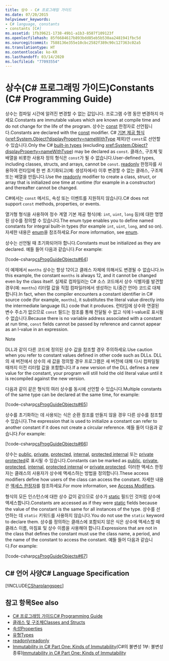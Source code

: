```yaml
---
title: 상수 - C# 프로그래밍 가이드
ms.date: 07/20/2015
helpviewer_keywords:
- C# language, constants
- constants [C#]
ms.assetid: 1fb39621-1738-49b1-a1b3-8587f109123f
ms.openlocfilehash: 85f6684617b893bdd85eb5b530aa2481941fbc5d
ms.sourcegitcommit: 7588136e355e10cbc2582f389c90c127363c02a5
ms.translationtype: HT
ms.contentlocale: ko-KR
ms.lasthandoff: 03/14/2020
ms.locfileid: "77093554"
---
```

# <a name="constants-c-programming-guide"></a><span data-ttu-id="e9fe2-102">상수(C# 프로그래밍 가이드)</span><span class="sxs-lookup"><span data-stu-id="e9fe2-102">Constants (C# Programming Guide)</span></span>
<span data-ttu-id="e9fe2-103">상수는 컴파일 시간에 알려진 변경할 수 없는 값입니다. 프로그램 수명 동안 변경하지 마세요.</span><span class="sxs-lookup"><span data-stu-id="e9fe2-103">Constants are immutable values which are known at compile time and do not change for the life of the program.</span></span> <span data-ttu-id="e9fe2-104">상수는 [const](../../language-reference/keywords/const.md) 한정자로 선언됩니다.</span><span class="sxs-lookup"><span data-stu-id="e9fe2-104">Constants are declared with the [const](../../language-reference/keywords/const.md) modifier.</span></span> <span data-ttu-id="e9fe2-105">C# [기본 제공 형식](../../language-reference/builtin-types/built-in-types.md)(<xref:System.Object?displayProperty=nameWithType> 제외)만 `const`로 선언할 수 있습니다.</span><span class="sxs-lookup"><span data-stu-id="e9fe2-105">Only the C# [built-in types](../../language-reference/builtin-types/built-in-types.md) (excluding <xref:System.Object?displayProperty=nameWithType>) may be declared as `const`.</span></span> <span data-ttu-id="e9fe2-106">클래스, 구조체 및 배열을 비롯한 사용자 정의 형식은 `const`가 될 수 없습니다.</span><span class="sxs-lookup"><span data-stu-id="e9fe2-106">User-defined types, including classes, structs, and arrays, cannot be `const`.</span></span> <span data-ttu-id="e9fe2-107">[readonly](../../language-reference/keywords/readonly.md) 한정자를 사용하여 런타임에 한 번 초기화되고(예: 생성자에서) 이후 변경할 수 없는 클래스, 구조체 또는 배열을 만듭니다.</span><span class="sxs-lookup"><span data-stu-id="e9fe2-107">Use the [readonly](../../language-reference/keywords/readonly.md) modifier to create a class, struct, or array that is initialized one time at runtime (for example in a constructor) and thereafter cannot be changed.</span></span>  
  
 <span data-ttu-id="e9fe2-108">C#에서는 `const` 메서드, 속성 또는 이벤트를 지원하지 않습니다.</span><span class="sxs-lookup"><span data-stu-id="e9fe2-108">C# does not support `const` methods, properties, or events.</span></span>  
  
 <span data-ttu-id="e9fe2-109">열거형 형식을 사용하여 정수 계열 기본 제공 형식(예: `int`, `uint`, `long` 등)에 대한 명명된 상수를 정의할 수 있습니다.</span><span class="sxs-lookup"><span data-stu-id="e9fe2-109">The enum type enables you to define named constants for integral built-in types (for example `int`, `uint`, `long`, and so on).</span></span> <span data-ttu-id="e9fe2-110">자세한 내용은 [enum](../../language-reference/builtin-types/enum.md)을 참조하세요.</span><span class="sxs-lookup"><span data-stu-id="e9fe2-110">For more information, see [enum](../../language-reference/builtin-types/enum.md).</span></span>  
  
 <span data-ttu-id="e9fe2-111">상수는 선언될 때 초기화되어야 합니다.</span><span class="sxs-lookup"><span data-stu-id="e9fe2-111">Constants must be initialized as they are declared.</span></span> <span data-ttu-id="e9fe2-112">예들 들어 다음과 같습니다.</span><span class="sxs-lookup"><span data-stu-id="e9fe2-112">For example:</span></span>  
  
 [!code-csharp[csProgGuideObjects#64](~/samples/snippets/csharp/VS_Snippets_VBCSharp/csProgGuideObjects/CS/Objects.cs#64)]  
  
 <span data-ttu-id="e9fe2-113">이 예제에서 `months` 상수는 항상 12이고 클래스 자체에 의해서도 변경될 수 없습니다.</span><span class="sxs-lookup"><span data-stu-id="e9fe2-113">In this example, the constant `months` is always 12, and it cannot be changed even by the class itself.</span></span> <span data-ttu-id="e9fe2-114">실제로 컴파일러는 C# 소스 코드에서 상수 식별자를 발견할 경우(예: `months`) 리터럴 값을 직접 컴파일러에서 생성하는 IL(중간 언어) 코드로 대체합니다.</span><span class="sxs-lookup"><span data-stu-id="e9fe2-114">In fact, when the compiler encounters a constant identifier in C# source code (for example, `months`), it substitutes the literal value directly into the intermediate language (IL) code that it produces.</span></span> <span data-ttu-id="e9fe2-115">런타임에 상수와 연결된 변수 주소가 없으므로 `const` 필드는 참조를 통해 전달될 수 없고 식에 l-value로 표시될 수 없습니다.</span><span class="sxs-lookup"><span data-stu-id="e9fe2-115">Because there is no variable address associated with a constant at run time, `const` fields cannot be passed by reference and cannot appear as an l-value in an expression.</span></span>  
  
> [!NOTE]
> <span data-ttu-id="e9fe2-116">DLL과 같이 다른 코드에 정의된 상수 값을 참조할 경우 주의하세요.</span><span class="sxs-lookup"><span data-stu-id="e9fe2-116">Use caution when you refer to constant values defined in other code such as DLLs.</span></span> <span data-ttu-id="e9fe2-117">DLL의 새 버전에서 상수의 새 값을 정의할 경우 프로그램은 새 버전에 대해 다시 컴파일될 때까지 이전 리터럴 값을 포함합니다.</span><span class="sxs-lookup"><span data-stu-id="e9fe2-117">If a new version of the DLL defines a new value for the constant, your program will still hold the old literal value until it is recompiled against the new version.</span></span>  
  
 <span data-ttu-id="e9fe2-118">다음과 같이 같은 형식의 여러 상수를 동시에 선언할 수 있습니다.</span><span class="sxs-lookup"><span data-stu-id="e9fe2-118">Multiple constants of the same type can be declared at the same time, for example:</span></span>  
  
 [!code-csharp[csProgGuideObjects#65](~/samples/snippets/csharp/VS_Snippets_VBCSharp/csProgGuideObjects/CS/Objects.cs#65)]  
  
 <span data-ttu-id="e9fe2-119">상수를 초기화하는 데 사용되는 식은 순환 참조를 만들지 않을 경우 다른 상수를 참조할 수 있습니다.</span><span class="sxs-lookup"><span data-stu-id="e9fe2-119">The expression that is used to initialize a constant can refer to another constant if it does not create a circular reference.</span></span> <span data-ttu-id="e9fe2-120">예들 들어 다음과 같습니다.</span><span class="sxs-lookup"><span data-stu-id="e9fe2-120">For example:</span></span>  
  
 [!code-csharp[csProgGuideObjects#66](~/samples/snippets/csharp/VS_Snippets_VBCSharp/csProgGuideObjects/CS/Objects.cs#66)]  
  
 <span data-ttu-id="e9fe2-121">상수는 [public](../../language-reference/keywords/public.md), [private](../../language-reference/keywords/private.md), [protected](../../language-reference/keywords/protected.md), [internal](../../language-reference/keywords/internal.md), [protected internal](../../language-reference/keywords/protected-internal.md) 또는 [private protected](../../language-reference/keywords/private-protected.md)로 표시될 수 있습니다.</span><span class="sxs-lookup"><span data-stu-id="e9fe2-121">Constants can be marked as [public](../../language-reference/keywords/public.md), [private](../../language-reference/keywords/private.md), [protected](../../language-reference/keywords/protected.md), [internal](../../language-reference/keywords/internal.md), [protected internal](../../language-reference/keywords/protected-internal.md) or [private protected](../../language-reference/keywords/private-protected.md).</span></span> <span data-ttu-id="e9fe2-122">이러한 액세스 한정자는 클래스의 사용자가 상수에 액세스하는 방법을 정의합니다.</span><span class="sxs-lookup"><span data-stu-id="e9fe2-122">These access modifiers define how users of the class can access the constant.</span></span> <span data-ttu-id="e9fe2-123">자세한 내용은 [액세스 한정자](./access-modifiers.md)를 참조하세요.</span><span class="sxs-lookup"><span data-stu-id="e9fe2-123">For more information, see [Access Modifiers](./access-modifiers.md).</span></span>  
  
 <span data-ttu-id="e9fe2-124">형식의 모든 인스턴스에 대한 상수 값이 같으므로 상수가 [static](../../language-reference/keywords/static.md) 필드인 것처럼 상수에 액세스합니다.</span><span class="sxs-lookup"><span data-stu-id="e9fe2-124">Constants are accessed as if they were [static](../../language-reference/keywords/static.md) fields because the value of the constant is the same for all instances of the type.</span></span> <span data-ttu-id="e9fe2-125">상수를 선언하는 데 `static` 키워드를 사용하지 않습니다.</span><span class="sxs-lookup"><span data-stu-id="e9fe2-125">You do not use the `static` keyword to declare them.</span></span> <span data-ttu-id="e9fe2-126">상수를 정의하는 클래스에 포함되지 않은 식은 상수에 액세스할 때 클래스 이름, 마침표 및 상수 이름을 사용해야 합니다.</span><span class="sxs-lookup"><span data-stu-id="e9fe2-126">Expressions that are not in the class that defines the constant must use the class name, a period, and the name of the constant to access the constant.</span></span> <span data-ttu-id="e9fe2-127">예들 들어 다음과 같습니다.</span><span class="sxs-lookup"><span data-stu-id="e9fe2-127">For example:</span></span>  
  
 [!code-csharp[csProgGuideObjects#67](~/samples/snippets/csharp/VS_Snippets_VBCSharp/csProgGuideObjects/CS/Objects.cs#67)]  
  
## <a name="c-language-specification"></a><span data-ttu-id="e9fe2-128">C# 언어 사양</span><span class="sxs-lookup"><span data-stu-id="e9fe2-128">C# Language Specification</span></span>  
 [!INCLUDE[CSharplangspec](~/includes/csharplangspec-md.md)]  
  
## <a name="see-also"></a><span data-ttu-id="e9fe2-129">참고 항목</span><span class="sxs-lookup"><span data-stu-id="e9fe2-129">See also</span></span>

- [<span data-ttu-id="e9fe2-130">C# 프로그래밍 가이드</span><span class="sxs-lookup"><span data-stu-id="e9fe2-130">C# Programming Guide</span></span>](../index.md)
- [<span data-ttu-id="e9fe2-131">클래스 및 구조체</span><span class="sxs-lookup"><span data-stu-id="e9fe2-131">Classes and Structs</span></span>](./index.md)
- [<span data-ttu-id="e9fe2-132">속성</span><span class="sxs-lookup"><span data-stu-id="e9fe2-132">Properties</span></span>](./properties.md)
- [<span data-ttu-id="e9fe2-133">유형</span><span class="sxs-lookup"><span data-stu-id="e9fe2-133">Types</span></span>](../types/index.md)
- [<span data-ttu-id="e9fe2-134">readonly</span><span class="sxs-lookup"><span data-stu-id="e9fe2-134">readonly</span></span>](../../language-reference/keywords/readonly.md)
- <span data-ttu-id="e9fe2-135">[Immutability in C# Part One: Kinds of Immutability](https://docs.microsoft.com/archive/blogs/ericlippert/immutability-in-c-part-one-kinds-of-immutability)(C#의 불변성 1부: 불변성 종류)</span><span class="sxs-lookup"><span data-stu-id="e9fe2-135">[Immutability in C# Part One: Kinds of Immutability](https://docs.microsoft.com/archive/blogs/ericlippert/immutability-in-c-part-one-kinds-of-immutability)</span></span>
